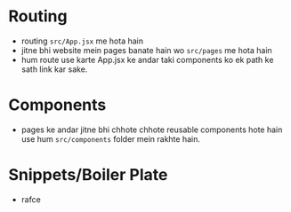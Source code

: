 # Routing 
* routing `src/App.jsx` me hota hain
* jitne bhi website mein pages banate hain wo `src/pages` me hota hain 
* hum route use karte App.jsx ke andar taki components ko ek path ke sath link kar sake.

# Components
* pages ke andar jitne bhi chhote chhote reusable components hote hain use hum `src/components` folder mein rakhte hain.

# Snippets/Boiler Plate
* rafce 